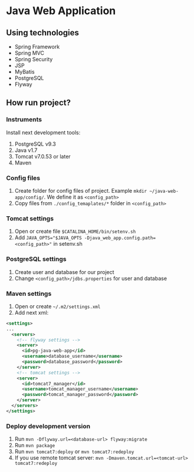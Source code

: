 # Java Web Application

## Using technologies

* Spring Framework
* Spring MVC
* Spring Security
* JSP
* MyBatis
* PostgreSQL
* Flyway

## How run project?

### Instruments

Install next development tools:

1. PostgreSQL v9.3
2. Java v1.7
3. Tomcat v7.0.53 or later
4. Maven

### Config files

1. Create folder for config files of project. Example `mkdir ~/java-web-app/config/`. We define it as `<config_path>`
2. Copy files from `./config_temaplates/*` folder in `<config_path>`

### Tomcat settings

1. Open or create file `$CATALINA_HOME/bin/setenv.sh`
2. Add `JAVA_OPTS="$JAVA_OPTS -Djava_web_app.config.path=<config_path>"` in setenv.sh

### PostgreSQL settings

1. Create user and database for our project
2. Change `<config_path>/jdbs.properties` for user and database

### Maven settings

1. Open or create `~/.m2/settings.xml`
2. Add next xml:
```xml
<settings>
...
  <servers>
    <!-- flyway settings -->
    <server>
      <id>pg-java-web-app</id>
      <username>database_username</username>
      <password>database_password</password>
    </server>
    <!-- tomcat settings -->
    <server>
      <id>tomcat7_manager</id>
      <username>tomcat_manager_username</username>
      <password>tomcat_manager_password</password>
    </server>
  </servers>
</settings>
```

### Deploy development version

1. Run `mvn -Dflyway.url=<database-url> flyway:migrate`
2. Run `mvn package`
3. Run `mvn tomcat7:deploy` or `mvn tomcat7:redeploy`
4. If you use remote tomcat server: `mvn -Dmaven.tomcat.url=<tomcat-url> tomcat7:redeploy`
